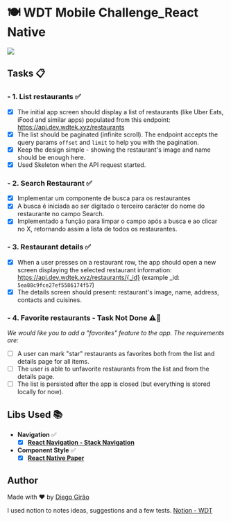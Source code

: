 # 🍽️ WDT Mobile Challenge_React Native

<img src="assets/restaurants_app.gif">

## Tasks 📋

### - **1. List restaurants** ✅

   - [x]  The initial app screen should display a list of restaurants (like Uber Eats, iFood and similar apps) populated from this endpoint: https://api.dev.wdtek.xyz/restaurants
   - [x]  The list should be paginated (infinite scroll). The endpoint accepts the query params `offset` and `limit` to help you with the pagination.
   - [x]  Keep the design simple - showing the restaurant's image and name should be enough here.
   - [x]  Used Skeleton when the API request started.

### - **2. Search Restaurant** ✅

   - [x]  Implementar um componente de busca para os restaurantes
   - [x]  A busca é iniciada ao ser digitado o terceiro carácter do nome do restaurante no campo Search.
   - [x]  Implementado a função para limpar o campo após a busca e ao clicar no X, retornando assim a lista de todos os restaurantes.

### - **3. Restaurant details** ✅

   - [x]  When a user presses on a restaurant row, the app should open a new screen displaying the selected restaurant information: https://api.dev.wdtek.xyz/restaurants/{_id} (example _id: `5ea88c9fce27ef5586174f57`)
   - [x]  The details screen should present: restaurant's image, name, address, contacts and cuisines.

### - **4. Favorite restaurants - Task Not Done** ⚠️🚫

   *We would like you to add a "favorites" feature to the app. The requirements are:*

   - [ ]  A user can mark "star" restaurants as favorites both from the list and details page for all items.
   - [ ]  The user is able to unfavorite restaurants from the list and from the details page.
   - [ ]  The list is persisted after the app is closed (but everything is stored locally for now).

## Libs Used 📚

- **Navigation** ✅
  - [x] [**React Navigation - Stack Navigation**](https://github.com/react-navigation/react-navigation)
- **Component Style** ✅
  - [x] [**React Native Paper**](https://github.com/react-navigation/react-navigation)

## Author

Made with ❤️ by [Diego Girão](https://github.com/Diego-Girao)

I used notion to notes ideas, suggestions and a few tests.
[Notion - WDT](https://destiny-power-2f9.notion.site/WDT-Mobile-Challenge_React-Native-2588556dafb24ae6a6ad5ebdf70cd06f)

<!-- ```markdown
# Wedigitek React Native Challenge

You are free to use any libraries that you feel needed to complete the following tasks, but we will highly value the usage of:
- [Redux](https://github.com/reduxjs/redux)
- [Redux-Saga](https://github.com/redux-saga/redux-saga)
- [React Navigation](https://github.com/react-navigation/react-navigation)

## Tasks

### **1. List restaurants - Task Done**

- [x] The initial app screen should display a list of restaurants (like Uber Eats, iFood and similar apps) populated from this endpoint: https://api.dev.wdtek.xyz/restaurants
- [x] The list should be paginated (infinite scroll). The endpoint accepts the query params `offset` and `limit` to help you with the pagination.
- [x] Keep the design simple - showing the restaurant's image and name should be enough here.

### **2. Restaurant details - Task Done**

- [x] When a user presses on a restaurant row, the app should open a new screen displaying the selected restaurant information: https://api.dev.wdtek.xyz/restaurants/{_id} (example _id: `5ea88c9fce27ef5586174f57`)
- [x] The details screen should present: restaurant's image, name, address, contacts and cuisines.

### **3. Favorite restaurants - Task Not Done**

We would like you to add a "favorites" feature to the app. The requirements are:

- [ ] A user can mark "star" restaurants as favorites both from the list and details page for all items.
- [ ] The user is able to unfavorite restaurants from the list and from the details page.
- [ ] The list is persisted after the app is closed (but everything is stored locally for now).

## Practicalities

When you're ready to submit your challenge, share the link to your repo with us.
If you prefer to keep it private, we will provide you with some emails to invite
to the repo.

We're excited to have you take on this challenge and looking forward to seeing
your solution.

Happy coding!
``` -->
